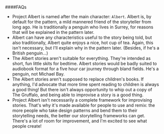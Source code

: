 ####FAQs

* Project Albert is named after the main character: `Albert`. Albert is, by default for the pattern, a mild mannered friend of the storyteller from long ago. He is traditionally a penguin who lives in Surrey, for reasons that will be explained in the pattern later. 
* Albert can have any characteristics useful to the story being told, but also traditionally, Albert quite enjoys a nice, hot cup of tea. Again, this isn't necessary, but I'll explain why in the pattern later. (Besides, if he's a British penguin...)
* The Albert stories aren't suitable for everything. They're intended as short, fun little skits for bedtime. Albert stories would be badly suited to audiobook format for a five hour car journey through bland fields. He's a penguin, not Michael Bay. 
* The Albert stories aren't supposed to replace children's books. If anything, I'd advocate that more time spent reading to children is always a good thing! But there isn't always opportunity to whip out a copy of The Gruffalo, and being able to improvise a story is a good thing. 
* Project Albert isn't necessarily a complete framework for improvising stories. That's why it's made available for people to use and remix: the more people who take design patterns and bend them to their storytelling needs, the better our storytelling frameworks can get. There's a lot of room for improvement, and I'm excited to see what people create!

